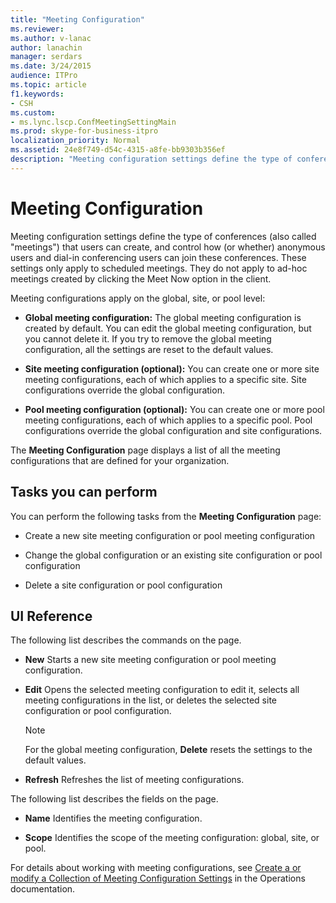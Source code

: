 ```yaml
---
title: "Meeting Configuration"
ms.reviewer: 
ms.author: v-lanac
author: lanachin
manager: serdars
ms.date: 3/24/2015
audience: ITPro
ms.topic: article
f1.keywords:
- CSH
ms.custom:
- ms.lync.lscp.ConfMeetingSettingMain
ms.prod: skype-for-business-itpro
localization_priority: Normal
ms.assetid: 24e8f749-d54c-4315-a8fe-bb9303b356ef
description: "Meeting configuration settings define the type of conferences (also calledmeetings) that users can create, and control how (or whether) anonymous users and dial-in conferencing users can join these conferences. These settings only apply to scheduled meetings. They do not apply to ad-hoc meetings created by clicking the Meet Now option in the client."
---
```


# Meeting Configuration

Meeting configuration settings define the type of conferences (also called "meetings") that users can create, and control how (or whether) anonymous users and dial-in conferencing users can join these conferences. These settings only apply to scheduled meetings. They do not apply to ad-hoc meetings created by clicking the Meet Now option in the client.

Meeting configurations apply on the global, site, or pool level:

- **Global meeting configuration:** The global meeting configuration is created by default. You can edit the global meeting configuration, but you cannot delete it. If you try to remove the global meeting configuration, all the settings are reset to the default values.

- **Site meeting configuration (optional):** You can create one or more site meeting configurations, each of which applies to a specific site. Site configurations override the global configuration.

- **Pool meeting configuration (optional):** You can create one or more pool meeting configurations, each of which applies to a specific pool. Pool configurations override the global configuration and site configurations.

The **Meeting Configuration** page displays a list of all the meeting configurations that are defined for your organization.

## Tasks you can perform

You can perform the following tasks from the **Meeting Configuration** page:

- Create a new site meeting configuration or pool meeting configuration

- Change the global configuration or an existing site configuration or pool configuration

- Delete a site configuration or pool configuration

## UI Reference

The following list describes the commands on the page.

- **New** Starts a new site meeting configuration or pool meeting configuration.

- **Edit** Opens the selected meeting configuration to edit it, selects all meeting configurations in the list, or deletes the selected site configuration or pool configuration.

    > [!NOTE]
    > For the global meeting configuration, **Delete** resets the settings to the default values.

- **Refresh** Refreshes the list of meeting configurations.

The following list describes the fields on the page.

- **Name** Identifies the meeting configuration.

- **Scope** Identifies the scope of the meeting configuration: global, site, or pool.

For details about working with meeting configurations, see [Create a or modify a Collection of Meeting Configuration Settings](https://technet.microsoft.com/library/ce6773c1-a0d5-4405-8e32-33a6f3a46a1a.aspx) in the Operations documentation.



